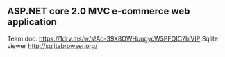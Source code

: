 ## ASP.NET core 2.0 MVC e-commerce web application

Team doc: https://1drv.ms/w/s!Ao-39X8OWHungycW5PFQIC7hiVIP
Sqlite viewer http://sqlitebrowser.org/
